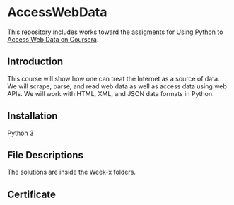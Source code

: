 # AccessWebData
This repository includes works toward the assigments for [Using Python to Access Web Data on Coursera](https://www.coursera.org/learn/python-network-data).

## Introduction
This course will show how one can treat the Internet as a source of data.  We will scrape, parse, and read web data as well as access data using web APIs.  We will work with HTML, XML, and JSON data formats in Python.

## Installation
Python 3

## File Descriptions
The solutions are inside the Week-x folders.

## Certificate
